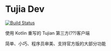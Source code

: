 # Tujia Dev

[![Build Status](https://travis-ci.org/gggxbbb/tujian_kotlin.svg?branch=master)](https://travis-ci.org/gggxbbb/tujian_kotlin)  

使用 Kotlin 重写的 Tujian 第三方(??)客户端  
  
  简单、小巧、程序员审美、支持官方版的大部分功能